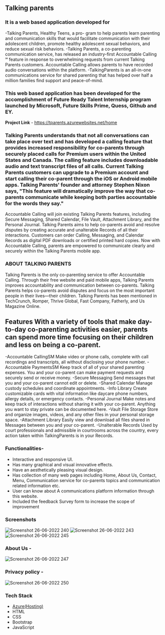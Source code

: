 ## Talking parents ##

### It is a web based application developed for
-Talking Parents, Healthy Teens, a pro- gram to help parents learn parenting and communication skills that would facilitate communication with their adolescent children, promote healthy adolescent sexual behaviors, and reduce sexual risk behaviors.
-Talking Parents, a co-parenting communication service, has released an industry-first Accountable Calling ℠ feature in response to overwhelming requests from current Talking Parents customers. Accountable Calling allows parents to have recorded audio conversations within the platform.
-TalkingParents is an all-in-one communications service for shared parenting that has helped over half a million families find support and peace-of-mind.

### This web based application has been developed for the accomplishment of Future Ready Talent Internship program launched by Microsoft, Future Skills Prime, Quess, Github and EY.

**Project Link** - https://tparents.azurewebsites.net/home

### Talking Parents understands that not all conversations can take place over text and has developed a calling feature that provides increased responsibility for co-parents through securely placed calls for Premium users within the United States and Canada. The calling feature includes downloadable audio and text transcript files of all calls. Current Talking Parents customers can upgrade to a Premium account and start calling their co-parent through the iOS or Android mobile apps. Talking Parents' founder and attorney Stephen Nixon says, "This feature will dramatically improve the way that co-parents communicate while keeping both parties accountable for the words they say."

Accountable Calling will join existing Talking Parents features, including Secure Messaging, Shared Calendar, File Vault, Attachment Library, and the Personal Journal. Talking Parents aims to help co-parents avoid and resolve disputes by creating accurate and unalterable Records of all their interactions. Customers can order Calling, Messaging, and Calendar Records as digital PDF downloads or certified printed hard copies. Now with Accountable Calling, parents are empowered to communicate clearly and securely within the Talking Parents mobile app.

### ABOUT TALKING PARENTS
Talking Parents is the only co-parenting service to offer Accountable Calling. Through their free website and paid mobile apps, Talking Parents improves accountability and communication between co-parents. Talking Parents helps co-parents avoid disputes and focus on the most important people in their lives—their children. Talking Parents has been mentioned in TechCrunch, Romper, Thrive Global, Fast Company, Fatherly, and Us Magazine Online.


## Features With a variety of tools that make day-to-day co-parenting activities easier, parents can spend more time focusing on their children and less on being a co-parent.
-Accountable CallingSM
Make video or phone calls, complete with call recordings and transcripts, all without disclosing your phone number.
-Accountable PaymentsSM
Keep track of all of your shared parenting expenses. You and your co-parent can make payment requests and securely send or receive money.
-Secure Messaging
Send messages that you and your co-parent cannot edit or delete.
-Shared Calendar
Manage custody schedules and coordinate appointments.
-Info Library
Create customizable cards with vital information like daycare phone numbers, allergy details, or emergency contacts.
-Personal Journal
Make notes and keep track of interactions without sharing it with your co-parent. Anything you want to stay private can be documented here.
-Vault File Storage
Store and organize images, videos, and any other files in your personal storage space.
-Attachment Library
Easily view and download all files shared in Messages between you and your co-parent.
-Unalterable Records
Used by court professionals and admissible in courtrooms across the country, every action taken within TalkingParents is in your Records. 

###  Functionalities-

- Interactive and responsive UI.
- Has many graphical and visual innovative effects.
- Have an aesthetically pleasing visual design.
- Has collection of many web pages including Home, About Us, Contact, Menu, Communication service for co-parents topics and communication related information etc.
- User can know about A communications platform information through this website.
- Included the feedback Survey form to increase the scope of improvement 

### Screenshots

![Screenshot  26-06-2022   240](https://user-images.githubusercontent.com/104090204/175807864-67f78870-a9ab-41ca-a198-c2256360d958.png)
![Screenshot  26-06-2022  243](https://user-images.githubusercontent.com/104090204/175807902-801f3551-ad46-4537-8ee7-fcc3967948b4.png)
![Screenshot  26-06-2022   245](https://user-images.githubusercontent.com/104090204/175807670-a0f06c10-1197-447d-98e3-9abe6ad72283.png)

### About Us -

![Screenshot  26-06-2022   247](https://user-images.githubusercontent.com/104090204/175807776-e69fd3a8-8077-4d82-97cf-d0bf4769a831.png)


### Privacy policy -

![Screenshot  26-06-2022   250](https://user-images.githubusercontent.com/104090204/175808029-ee96af5b-fff2-4b9c-beeb-e285af5fd57d.png)

### Tech Stack 

- [Azure(Hosting)](https://azure.microsoft.com/en-in/features/azure-portal/)
- HTML
- CSS
- Bootstrap
- JavaScript










